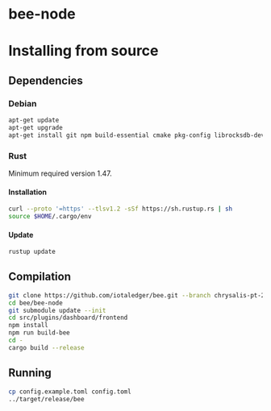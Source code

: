 # bee-node

# Installing from source

## Dependencies

### Debian

```sh
apt-get update
apt-get upgrade
apt-get install git npm build-essential cmake pkg-config librocksdb-dev llvm clang libclang-dev
```

### Rust

Minimum required version 1.47.

#### Installation

```sh
curl --proto '=https' --tlsv1.2 -sSf https://sh.rustup.rs | sh
source $HOME/.cargo/env
```

#### Update

```sh
rustup update
```

## Compilation

```sh
git clone https://github.com/iotaledger/bee.git --branch chrysalis-pt-2
cd bee/bee-node
git submodule update --init
cd src/plugins/dashboard/frontend
npm install
npm run build-bee
cd -
cargo build --release
```

## Running

```sh
cp config.example.toml config.toml
../target/release/bee
```
